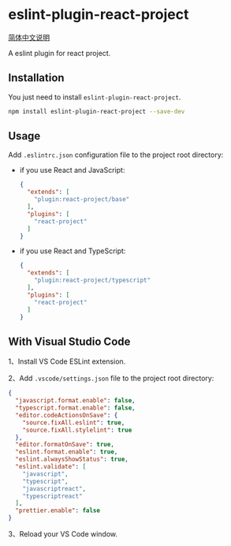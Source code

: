 # eslint-plugin-react-project

[简体中文说明](./README-ZH.md)

A eslint plugin for react project.

## Installation

You just need to install `eslint-plugin-react-project`.

```sh
npm install eslint-plugin-react-project --save-dev
```

## Usage

Add `.eslintrc.json` configuration file to the project root directory:

- if you use React and JavaScript:

  ```json
  {
    "extends": [
      "plugin:react-project/base"
    ],
    "plugins": [
      "react-project"
    ]
  }
  ```

- if you use React and TypeScript:

  ```json
  {
    "extends": [
      "plugin:react-project/typescript"
    ],
    "plugins": [
      "react-project"
    ]
  }
  ```

## With Visual Studio Code

1、Install VS Code ESLint extension.

2、Add `.vscode/settings.json` file to the project root directory:

```json
{
  "javascript.format.enable": false,
  "typescript.format.enable": false,
  "editor.codeActionsOnSave": {
    "source.fixAll.eslint": true,
    "source.fixAll.stylelint": true
  },
  "editor.formatOnSave": true,
  "eslint.format.enable": true,
  "eslint.alwaysShowStatus": true,
  "eslint.validate": [
    "javascript",
    "typescript",
    "javascriptreact",
    "typescriptreact"
  ],
  "prettier.enable": false
}
```

3、Reload your VS Code window.
